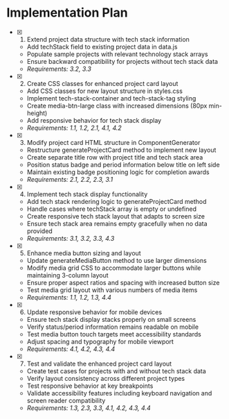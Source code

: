 # Implementation Plan

- [x] 1. Extend project data structure with tech stack information





  - Add techStack field to existing project data in data.js
  - Populate sample projects with relevant technology stack arrays
  - Ensure backward compatibility for projects without tech stack data
  - _Requirements: 3.2, 3.3_

- [x] 2. Create CSS classes for enhanced project card layout





  - Add CSS classes for new layout structure in styles.css
  - Implement tech-stack-container and tech-stack-tag styling
  - Create media-btn-large class with increased dimensions (80px min-height)
  - Add responsive behavior for tech stack display
  - _Requirements: 1.1, 1.2, 2.1, 4.1, 4.2_

- [x] 3. Modify project card HTML structure in ComponentGenerator





  - Restructure generateProjectCard method to implement new layout
  - Create separate title row with project title and tech stack area
  - Position status badge and period information below title on left side
  - Maintain existing badge positioning logic for completion awards
  - _Requirements: 2.1, 2.2, 2.3, 3.1_

- [x] 4. Implement tech stack display functionality





  - Add tech stack rendering logic to generateProjectCard method
  - Handle cases where techStack array is empty or undefined
  - Create responsive tech stack layout that adapts to screen size
  - Ensure tech stack area remains empty gracefully when no data provided
  - _Requirements: 3.1, 3.2, 3.3, 4.3_

- [x] 5. Enhance media button sizing and layout





  - Update generateMediaButton method to use larger dimensions
  - Modify media grid CSS to accommodate larger buttons while maintaining 3-column layout
  - Ensure proper aspect ratios and spacing with increased button size
  - Test media grid layout with various numbers of media items
  - _Requirements: 1.1, 1.2, 1.3, 4.4_

- [x] 6. Update responsive behavior for mobile devices





  - Ensure tech stack display stacks properly on small screens
  - Verify status/period information remains readable on mobile
  - Test media button touch targets meet accessibility standards
  - Adjust spacing and typography for mobile viewport
  - _Requirements: 4.1, 4.2, 4.3, 4.4_

- [x] 7. Test and validate the enhanced project card layout





  - Create test cases for projects with and without tech stack data
  - Verify layout consistency across different project types
  - Test responsive behavior at key breakpoints
  - Validate accessibility features including keyboard navigation and screen reader compatibility
  - _Requirements: 1.3, 2.3, 3.3, 4.1, 4.2, 4.3, 4.4_